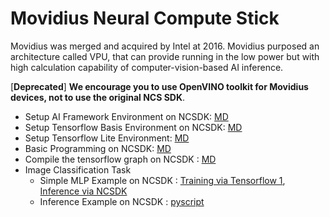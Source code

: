 # Movidius Neural Compute Stick

Movidius was merged and acquired by Intel at 2016. Movidius purposed an architecture called VPU, that can provide running in the low power but with high calculation capability of computer-vision-based AI inference.

[**Deprecated**] **We encourage you to use OpenVINO toolkit for Movidius devices, not to use the original NCS SDK**.

* Setup AI Framework Environment on NCSDK: [MD](quickstart.md)
* Setup Tensorflow Basis Environment on NCSDK: [MD](Tensorflow_Env.md)
* Setup Tensorflow Lite Environment: [MD](TensorflowLite_RaspberryPi.md)
* Basic Programming on NCSDK: [MD](basic_programming.md)
* Compile the tensorflow graph on NCSDK : [MD](compile_movidius_graph.md)
* Image Classification Task
  * Simple MLP Example on NCSDK : [Training via Tensorflow 1](SimpleMLP_Training.ipynb), [Inference via NCSDK](SimpleMLP_Movidius.ipynb)
  * Inference Example on NCSDK : [pyscript](inference.py)